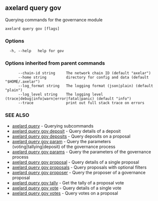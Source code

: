 ## axelard query gov

Querying commands for the governance module

```
axelard query gov [flags]
```

### Options

```
  -h, --help   help for gov
```

### Options inherited from parent commands

```
      --chain-id string     The network chain ID (default "axelar")
      --home string         directory for config and data (default "$HOME/.axelar")
      --log_format string   The logging format (json|plain) (default "plain")
      --log_level string    The logging level (trace|debug|info|warn|error|fatal|panic) (default "info")
      --trace               print out full stack trace on errors
```

### SEE ALSO

- [axelard query](axelard_query.md)	 - Querying subcommands
- [axelard query gov deposit](axelard_query_gov_deposit.md)	 - Query details of a deposit
- [axelard query gov deposits](axelard_query_gov_deposits.md)	 - Query deposits on a proposal
- [axelard query gov param](axelard_query_gov_param.md)	 - Query the parameters (voting|tallying|deposit) of the governance process
- [axelard query gov params](axelard_query_gov_params.md)	 - Query the parameters of the governance process
- [axelard query gov proposal](axelard_query_gov_proposal.md)	 - Query details of a single proposal
- [axelard query gov proposals](axelard_query_gov_proposals.md)	 - Query proposals with optional filters
- [axelard query gov proposer](axelard_query_gov_proposer.md)	 - Query the proposer of a governance proposal
- [axelard query gov tally](axelard_query_gov_tally.md)	 - Get the tally of a proposal vote
- [axelard query gov vote](axelard_query_gov_vote.md)	 - Query details of a single vote
- [axelard query gov votes](axelard_query_gov_votes.md)	 - Query votes on a proposal
